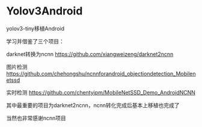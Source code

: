 # Yolov3Android
yolov3-tiny移植Android

学习并借鉴了三个项目：


darknet转换为ncnn https://github.com/xiangweizeng/darknet2ncnn

图片检测 https://github.com/chehongshu/ncnnforandroid_objectiondetection_Mobilenetssd

实时检测 https://github.com/chentyjpm/MobileNetSSD_Demo_AndroidNCNN

其中最重要的项目为darknet2ncnn，ncnn转化完成后基本上移植也完成了

当然也非常感谢ncnn项目
